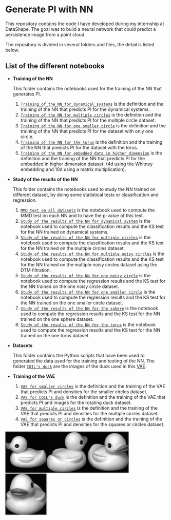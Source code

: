# Generate PI with NN
This repository contains the code I have developed during my internship at DataShape.
The goal was to build a neural network that could predict a persistence image from a point cloud.

The repository is divided in several folders and files, the detail is listed below.

 List of the different notebooks
---

- **Training of the NN**

   This folder contains the notebooks used for the training of the NN that generates PI.
   1.  [`Training_of_the_NN_for_dynamical_systems`](Training_of_the_NN/Training_of_the_NN_for_dynamical_systems.ipynb) is the definition and the training of the NN that predicts PI for the dynamical systems.
   2. [`Training of the NN for multiple circles`](Training_of_the_NN/Training_of_the_NN_for_multiple_circles.ipynb) is the definition and the training of the NN that predicts PI for the multiple circle dataset.
   3. [`Training of the NN for one smaller circle`](Training_of_the_NN/Training_of_the_NN_for_one_smaller_circle.ipynb) is the definition and the training of the NN that predicts PI for the dataset with only one circle.
   4. [`Training of the NN for the torus`](Training_of_the_NN/Training_of_the_NN_for_the_torus.ipynb) is the definition and the training of the NN that predicts PI for the dataset with the torus.
   5. [`Training of the NN for embedded data in higher dimension`](Training_of_the_NN/Training_of_the_NN_for_embedded_data_in_higher_dimension.ipynb) is the definition and the training of the NN that predicts PI for the embedded in higher dimension dataset. (4d using the Whitney embedding and 10d using a matrix multiplication).

- **Study of the results of the NN**

  This folder contains the notebooks used to study the NN trained on different dataset, by doing some statistical tests or classification and regression.
  1. [`MMD test on all datasets`](Study_of_the_results_of_the_NN/MMD_test_on_all_datasets.ipynb) is the notebook used to compute the MMD test on each NN and to have the p-value of this test.
  2. [`Study of the results of the NN for dynamical system`](Study_of_the_results_of_the_NN/Study_of_the_results_of_the_NN_for_dynamical_system.ipynb) is the notebook used to compute the classification results and the KS test for the NN trained on dynamical systems.  
  3. [`Study of the results of the NN for multiple circles`](Study_of_the_results_of_the_NN/Study_of_the_results_of_the_NN_for_multiple_circles.ipynb) is the notebook used to compute the classification results and the KS test for the NN trained on the multiple circles dataset.
  4. [`Study of the results of the NN for multiple noisy circles`](Study_of_the_results_of_the_NN/Study_of_the_results_of_the_NN_for_multiple_noisy_circles.ipynb) is the notebook used to compute the classification results and the KS test for the NN trained on the multiple noisy circles dataset using the DTM filtration.
  5. [`Study of the results of the NN for one noisy circle`](Study_of_the_results_of_the_NN/Study_of_the_results_of_the_NN_for_one_noisy_circle.ipynb) is the notebook used to compute the regression results and the KS test for the NN trained on the one  noisy circle dataset.
  6. [`Study of the results of the NN for one smaller circle`](Study_of_the_results_of_the_NN/Study_of_the_results_of_the_NN_for_one_smaller_circle.ipynb) is the notebook used to compute the regression results and the KS test for the NN trained on the one smaller circle dataset.
  7. [`Study of the results of the NN for the sphere`](Study_of_the_results_of_the_NN/Study_of_the_results_of_the_NN_for_the_sphere.ipynb) is the notebook used to compute the regression results and the KS test for the NN trained on the one sphere dataset.
  8. [`Study of the results of the NN for the torus`](Study_of_the_results_of_the_NN/Study_of_the_results_of_the_NN_for_the_torus.ipynb) is the notebook used to compute the regression results and the KS test for the NN trained on the one torus dataset.

- **Datasets**

  This folder contains the Python scripts that have been used to generated the data used for the training and testing of the NN. The folder [`COIL's duck`](Datasets/COILs_duck/) are the images of the duck used in this [VAE](Training_of_the_VAE/VAE_for_COILs_duck.ipynb).

- **Training of the VAE**
    1. [`VAE for smaller circles`](Training_of_the_VAE/VAE_fo_Smaller_Circles.ipynb) is the definition and the training of the VAE that predicts PI and densities for the smaller circles dataset.
    2. [`VAE for COIL's duck`](Training_of_the_VAE/VAE_for_COILs_duck.ipynb) is the definition and the training of the VAE that predicts PI and images for the rotating duck dataset.
    3. [`VAE for multiple circles`](Training_of_the_VAE/VAE_for_Multiple_Circles.ipynb) is the definition and the training of the VAE that predicts PI and densities for the multiple circles dataset.
    4. [`VAE for squares or circles`](Training_of_the_VAE/VAE_for_Squares_and_Circles.ipynb) is the definition and the training of the VAE that predicts PI and densities for the squares or circles dataset.

![nice duck](Datasets/COILs_duck/obj1__0.png)![nice duck](Datasets/COILs_duck/obj1__28.png)![nice duck](Datasets/COILs_duck/obj1__45.png)![nice duck](Datasets/COILs_duck/obj1__57.png)
